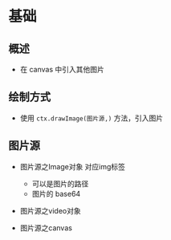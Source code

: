 # 基础

## 概述

+ 在 canvas 中引入其他图片

## 绘制方式

+ 使用 `ctx.drawImage(图片源,)` 方法，引入图片

## 图片源

+ 图片源之Image对象  对应img标签

  + 可以是图片的路径
  + 图片的 base64

+ 图片源之video对象
+ 图片源之canvas



